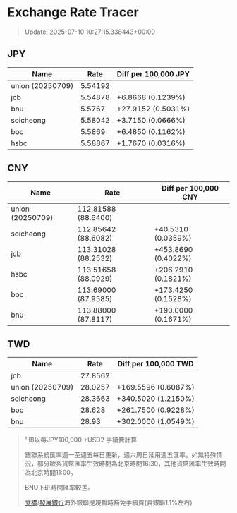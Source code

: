 # Exchange Rate Tracer

> Update: 2025-07-10 10:27:15.338443+00:00

## JPY

| Name             |    Rate | Diff per 100,000 JPY   |
|------------------|---------|------------------------|
| union (20250709) | 5.54192 |                        |
| jcb              | 5.54878 | +6.8668 (0.1239%)      |
| bnu              | 5.5767  | +27.9152 (0.5031%)     |
| soicheong        | 5.58042 | +3.7150 (0.0666%)      |
| boc              | 5.5869  | +6.4850 (0.1162%)      |
| hsbc             | 5.58867 | +1.7670 (0.0316%)      |

## CNY

| Name             | Rate                | Diff per 100,000 CNY   |
|------------------|---------------------|------------------------|
| union (20250709) | 112.81588	(88.6400) |                        |
| soicheong        | 112.85642	(88.6082) | +40.5310 (0.0359%)     |
| jcb              | 113.31028	(88.2532) | +453.8690 (0.4022%)    |
| hsbc             | 113.51658	(88.0929) | +206.2910 (0.1821%)    |
| boc              | 113.69000	(87.9585) | +173.4250 (0.1528%)    |
| bnu              | 113.88000	(87.8117) | +190.0000 (0.1671%)    |

## TWD

| Name             |    Rate | Diff per 100,000 TWD   |
|------------------|---------|------------------------|
| jcb              | 27.8562 |                        |
| union (20250709) | 28.0257 | +169.5596 (0.6087%)    |
| soicheong        | 28.3663 | +340.5020 (1.2150%)    |
| boc              | 28.628  | +261.7500 (0.9228%)    |
| bnu              | 28.93   | +302.0000 (1.0549%)    |


> ¹ IB以每JPY100,000 +USD2 手續費計算
>
> 銀聯系統匯率週一至週五每日更新，週六周日延用週五匯率。如無特殊情況，部分歐系貨幣匯率生效時間為北京時間16:30，其他貨幣匯率生效時間為北京時間11:00。
>
> BNU下班時間匯率較差。
>
> [立橋](https://www.wlbank.com.mo/uploads/ueditor/file/20181211/1544536513900230.pdf)/[發展銀行](https://www.mdb.com.mo/Service_Charges_20230728.pdf)海外銀聯提現暫時豁免手續費(貴銀聯1.1%左右)

